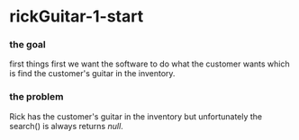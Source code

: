 # rickGuitar-1-start

### the goal

first things first we want the software to do what the customer wants which is find the customer's guitar in the inventory.

### the problem

 Rick has the customer's guitar in the inventory but unfortunately the search() is always returns *null*.